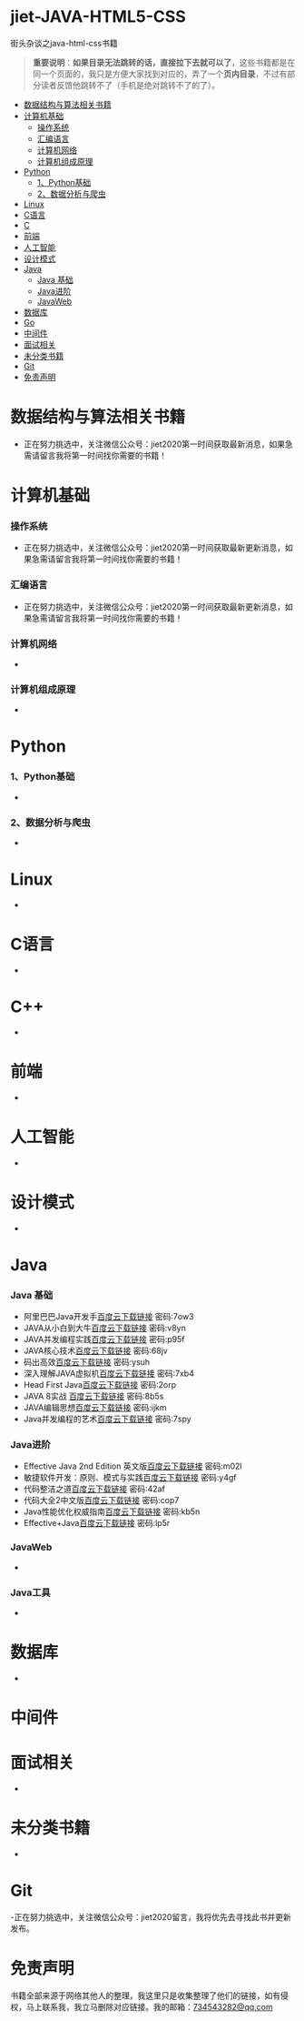 # jiet-JAVA-HTML5-CSS
街头杂谈之java-html-css书籍
> **重要说明**：**如果目录无法跳转的话，直接拉下去就可以了**，这些书籍都是在同一个页面的，我只是方便大家找到对应的，弄了一个**页内目录**，不过有部分读者反馈他跳转不了（手机是绝对跳转不了的了）。


- [数据结构与算法相关书籍](#数据结构与算法相关书籍)
- [计算机基础](#计算机基础)
  - [操作系统](#操作系统)
  - [汇编语言](#汇编语言)
  - [计算机网络](#计算机网络)
  - [计算机组成原理](#计算机组成原理)
- [Python](#python)
  - [1、Python基础](#1python基础)
  - [2、数据分析与爬虫](#2数据分析与爬虫)
- [Linux](#linux)
- [C语言](#c语言)
- [C  ](#c)
- [前端](#前端)
- [人工智能](#人工智能)
- [设计模式](#设计模式)
- [Java](#java)
  - [Java 基础](#java-基础)
  - [Java进阶](#java进阶)
  - [JavaWeb](#javaweb)
- [数据库](#数据库)
- [Go](#go)
- [中间件](#中间件)
- [面试相关](#面试相关)
- [未分类书籍](#未分类书籍)
- [Git](#git)
- [免责声明](#免责声明)







# 数据结构与算法相关书籍

- 正在努力挑选中，关注微信公众号：jiet2020第一时间获取最新消息，如果急需请留言我将第一时间找你需要的书籍！
# 计算机基础

### 操作系统

- 正在努力挑选中，关注微信公众号：jiet2020第一时间获取最新更新消息，如果急需请留言我将第一时间找你需要的书籍！




### 汇编语言

- 正在努力挑选中，关注微信公众号：jiet2020第一时间获取最新更新消息，如果急需请留言我将第一时间找你需要的书籍！
### 计算机网络

-

### 计算机组成原理

- 





# Python

### 1、Python基础

- 

### 2、数据分析与爬虫

-

# Linux

-

# C语言

- 

# C++

- 

# 前端

- 

# 人工智能

- 

# 设计模式

- 

# Java

### Java 基础

- 阿里巴巴Java开发手[百度云下载链接](https://pan.baidu.com/s/1_zxjdvIX3RR2NL86btV1WQ)  密码:7ow3
- JAVA从小白到大牛[百度云下载链接](https://pan.baidu.com/s/1tRkstie-FyT9P4OprLlE-Q)  密码:v8yn
- JAVA并发编程实践[百度云下载链接](https://pan.baidu.com/s/1srn5T7Lk64wM0owo9Vksjg)  密码:p95f
- JAVA核心技术[百度云下载链接](https://pan.baidu.com/s/1IgcyUa8SXwReiJ9KrSkE9A)  密码:68jv
- 码出高效[百度云下载链接](https://pan.baidu.com/s/1twO0hwECAKarpz3h3snvyA)  密码:ysuh
- 深入理解JAVA虚拟机[百度云下载链接](https://pan.baidu.com/s/1bAyg7e-jq16rPGafnEpXog)  密码:7xb4
- Head First Java[百度云下载链接](https://pan.baidu.com/s/1-4pRx3K4MSsAPgsEPWnwuA)  密码:2orp
- JAVA 8实战 [百度云下载链接](https://pan.baidu.com/s/1AtYlDI_sQkTpfzKPIP-E0w)  密码:8b5s
- JAVA编辑思想[百度云下载链接](https://pan.baidu.com/s/19umVtjr_GOW3vYzdrRTvRw)  密码:ijkm
- Java并发编程的艺术[百度云下载链接](https://pan.baidu.com/s/1-T27hCKbbZzcw46V2tiSHw)  密码:7spy

### Java进阶

- Effective Java 2nd Edition 英文版[百度云下载链接](https://pan.baidu.com/s/1cV7lI5QzIb_ivug4STINTQ)  密码:m02l
- 敏捷软件开发：原则、模式与实践[百度云下载链接](https://pan.baidu.com/s/1KhLHtB5bTKbiPmltLxKt1A)  密码:y4gf
- 代码整洁之道[百度云下载链接](https://pan.baidu.com/s/1Tmc4Pi00J0YRIbJBMCJekA)  密码:42af
- 代码大全2中文版[百度云下载链接](https://pan.baidu.com/s/1bdQk3w5IUh-ejRrixgw-Yw)  密码:cop7
- Java性能优化权威指南[百度云下载链接](https://pan.baidu.com/s/1ZJ8ZqAUHkVvH00FW2T_6wA)  密码:kb5n
- Effective+Java[百度云下载链接](https://pan.baidu.com/s/1FTkJIUcxsuV23UyEE4q2ow)  密码:lp5r
### JavaWeb

-

### Java工具

-
# 数据库

-




# 中间件





# 面试相关

- 

# 未分类书籍

- 

# Git

-正在努力挑选中，关注微信公众号：jiet2020留言，我将优先去寻找此书并更新发布。



# 免责声明

书籍全部来源于网络其他人的整理，我这里只是收集整理了他们的链接，如有侵权，马上联系我，我立马删除对应链接。我的邮箱：734543282@qq.com
